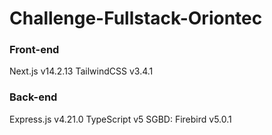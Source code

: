# Challenge-Fullstack-Oriontec
### Front-end 
  Next.js v14.2.13
  TailwindCSS v3.4.1 
  
### Back-end 
  Express.js v4.21.0
  TypeScript v5
  SGBD:  Firebird v5.0.1
